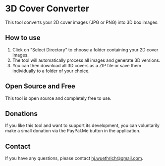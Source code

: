# 3D Cover Converter

This tool converts your 2D cover images (JPG or PNG) into 3D box images.

## How to use

1.  Click on "Select Directory" to choose a folder containing your 2D cover images.
2.  The tool will automatically process all images and generate 3D versions.
3.  You can then download all 3D covers as a ZIP file or save them individually to a folder of your choice.

## Open Source and Free

This tool is open source and completely free to use.

## Donations

If you like this tool and want to support its development, you can voluntarily make a small donation via the PayPal.Me button in the application.

## Contact

If you have any questions, please contact [hj.wuethrich@gmail.com](mailto:hj.wuethrich@gmail.com).
